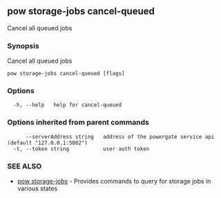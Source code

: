 ## pow storage-jobs cancel-queued

Cancel all queued jobs

### Synopsis

Cancel all queued jobs

```
pow storage-jobs cancel-queued [flags]
```

### Options

```
  -h, --help   help for cancel-queued
```

### Options inherited from parent commands

```
      --serverAddress string   address of the powergate service api (default "127.0.0.1:5002")
  -t, --token string           user auth token
```

### SEE ALSO

-   [pow storage-jobs](pow_storage-jobs.md) - Provides commands to query for storage jobs in various states
